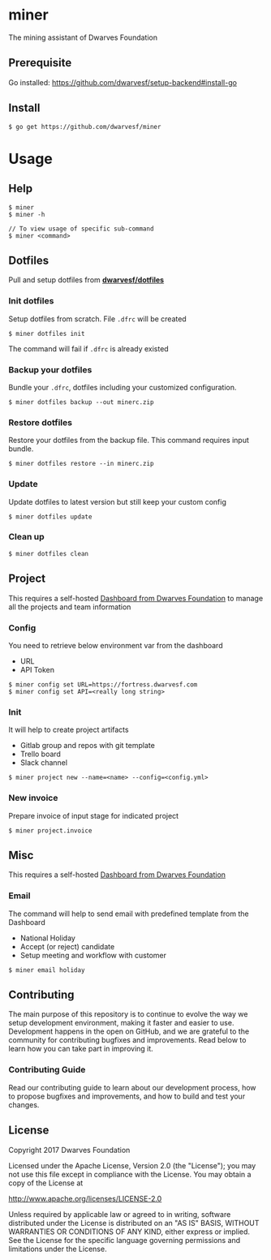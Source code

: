 # miner
The mining assistant of Dwarves Foundation

## Prerequisite

Go installed: https://github.com/dwarvesf/setup-backend#install-go

## Install

```
$ go get https://github.com/dwarvesf/miner
```

# Usage

## Help

```
$ miner
$ miner -h

// To view usage of specific sub-command
$ miner <command>
```

## Dotfiles

Pull and setup dotfiles from [**dwarvesf/dotfiles**](https://github.com/dwarvesf/dotfiles)

### Init dotfiles

Setup dotfiles from scratch. File `.dfrc` will be created 

```
$ miner dotfiles init
```

The command will fail if `.dfrc` is already existed

### Backup your dotfiles

Bundle your `.dfrc`, dotfiles including your customized configuration. 

```
$ miner dotfiles backup --out minerc.zip
```

### Restore dotfiles

Restore your dotfiles from the backup file. This command requires input bundle. 

```
$ miner dotfiles restore --in minerc.zip
```

### Update

Update dotfiles to latest version but still keep your custom config

```
$ miner dotfiles update
```

### Clean up

```
$ miner dotfiles clean
```

## Project

This requires a self-hosted [Dashboard from Dwarves Foundation](https://github.com/dwarvesf/fortress) to manage all the projects and team information

### Config

You need to retrieve below environment var from the dashboard

- URL
- API Token

```
$ miner config set URL=https://fortress.dwarvesf.com
$ miner config set API=<really long string>
```

### Init

It will help to create project artifacts

- Gitlab group and repos with git template
- Trello board
- Slack channel

```
$ miner project new --name=<name> --config=<config.yml>
```

### New invoice

Prepare invoice of input stage for indicated project

```
$ miner project.invoice 
```

## Misc

This requires a self-hosted [Dashboard from Dwarves Foundation](https://github.com/dwarvesf/fortress)

### Email

The command will help to send email with predefined template from the Dashboard

- National Holiday
- Accept (or reject) candidate
- Setup meeting and workflow with customer

```
$ miner email holiday
```

## Contributing

The main purpose of this repository is to continue to evolve the way we setup development environment, making it faster and easier to use. Development happens in the open on GitHub, and we are grateful to the community for contributing bugfixes and improvements. Read below to learn how you can take part in improving it.

### Contributing Guide

Read our contributing guide to learn about our development process, how to propose bugfixes and improvements, and how to build and test your changes.

## License

Copyright 2017 Dwarves Foundation

Licensed under the Apache License, Version 2.0 (the "License"); you may not use this file except in compliance with the License. You may obtain a copy of the License at

http://www.apache.org/licenses/LICENSE-2.0

Unless required by applicable law or agreed to in writing, software distributed under the License is distributed on an "AS IS" BASIS, WITHOUT WARRANTIES OR CONDITIONS OF ANY KIND, either express or implied. See the License for the specific language governing permissions and limitations under the License.
